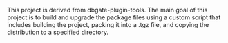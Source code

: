 This project is derived from dbgate-plugin-tools. The main goal of this project is to build and upgrade the package files using a custom script that includes building the project, packing it into a .tgz file, and copying the distribution to a specified directory.
